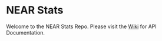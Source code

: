 # NEAR Stats
Welcome to the NEAR Stats Repo.
Please visit the [Wiki](./wiki) for API Documentation.
